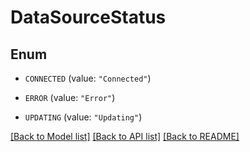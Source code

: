 # DataSourceStatus

## Enum


* `CONNECTED` (value: `"Connected"`)

* `ERROR` (value: `"Error"`)

* `UPDATING` (value: `"Updating"`)


[[Back to Model list]](../README.md#documentation-for-models) [[Back to API list]](../README.md#documentation-for-api-endpoints) [[Back to README]](../README.md)


